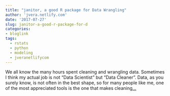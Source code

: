 ```yaml
---
title: "janitor, a good R package for Data Wrangling"
author: 'jvera.netlify.com'
date: '2017-07-27'
slug: janitor-a-good-r-package-for-d
categories:
- bloglink
tags:
  - rstats
  - python
  - modeling
  - jveranetlifycom
---
```


We all know the many hours spent cleaning and wrangling data. Sometimes I think my actual job is not “Data Scientist” but “Data Cleaner”. Data, as you surely know, is not often in the best shape, so for many people like me, one of the most appreciated tools is the one that makes cleaning[... <i class="fas fa-external-link-alt"></i>](http://jvera.netlify.com/post/2017/07/27/janitor-a-good-r-package-for-data-wrangling/)

